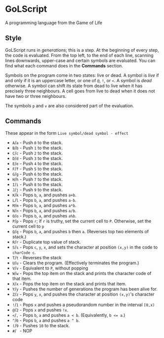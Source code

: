 # GoLScript
A programming language from the Game of Life

## Style
GoLScript runs in _generations_; this is a step. At the beginning of every step, the code is evaluated. From the top left, to the end of each line, scanning lines downwards, upper-case and certain symbols are evaluated. You can find what each command does in the **Commands** section.

Symbols on the program come in two states: live or dead. A symbol is _live_ if and only if it is an uppercase letter, or one of `@`, `!`, or `<`. A symbol is _dead_ otherwise. A symbol can shift its state from dead to live when it has precisely three neighbours. A cell goes from live to dead when it does not have two or three neighbours.

The symbols `p` and `v` are also considered part of the evaluation.

## Commands
These appear in the form `Live symbol/dead symbol - effect`
 * `A`/`a` - Push `0` to the stack.
 * `B`/`b` - Push `1` to the stack.
 * `C`/`c` - Push `2` to the stack.
 * `D`/`d` - Push `3` to the stack.
 * `E`/`e` - Push `4` to the stack.
 * `F`/`f` - Push `5` to the stack.
 * `G`/`g` - Push `6` to the stack.
 * `H`/`h` - Push `7` to the stack.
 * `I`/`i` - Push `8` to the stack.
 * `J`/`j` - Push `9` to the stack.
 * `K`/`k` - Pops `b`, `a`, and pushes `a+b`.
 * `L`/`l` - Pops `b`, `a`, and pushes `a-b`.
 * `M`/`m` - Pops `b`, `a`, and pushes `a*b`.
 * `N`/`n` - Pops `b`, `a`, and pushes `a/b`.
 * `O`/`o` - Pops `b`, `a`, and pushes `a%b`.
 * `P`/`p` - Pops `r`; if `r` is truthy, set the current cell to `P`. Otherwise, set the current cell to `p`
 * `Q`/`q` - Pops `b`, `a`, and pushes `b` then `a`. (Reverses top two elements of stack.)
 * `R`/`r` - Duplicate top value of stack.
 * `S`/`s` - Pops `c`, `y`, `x`, and sets the character at position `(x,y)` in the code to `charCode c`.
 * `T`/`t` - Reverses the stack
 * `U`/`u` - Clears the program. (Effectively terminates the program.)
 * `V`/`v` - Equivalent to `P`, without popping
 * `W`/`w` - Pops the top item on the stack and prints the character code of that item.
 * `X`/`x` - Pops the top item on the stack and prints that item.
 * `Y`/`y` - Pushes the number of generations the program has been alive for.
 * `Z`/`z` - Pops `y`, `x`, and pushes the character at position `(x,y)`'s character code
 * `!`/`1` - Pops `x` and pushes a pseudorandom number in the interval `[0,x)`
 * `@`/`2` - Pops `x` and pushes `!x`.
 * `<`/`,` - Pops `b`, `a` and pushes `a < b`. (Equivalently, `b <= a`.)
 * `^`/`6` - Pops `b`, `a` and pushes `a ^ b`.
 * `(`/`9` - Pushes `10` to the stack.
 * `#`/` ` - NOP
